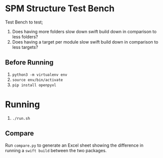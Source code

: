 # SPM Structure Test Bench

Test Bench to test;

1. Does having more folders slow down swift build down in comparison to less folders?  
2. Does having a target per module slow swift build down in comparison to less targets? 

## Before Running
1. `python3 -m virtualenv env`
2. `source env/bin/activate`
3. `pip install openpyxl`

# Running
1. `./run.sh`

## Compare
Run `compare.py` to generate an Excel sheet showing the difference in running a `swift build` between the two packages.